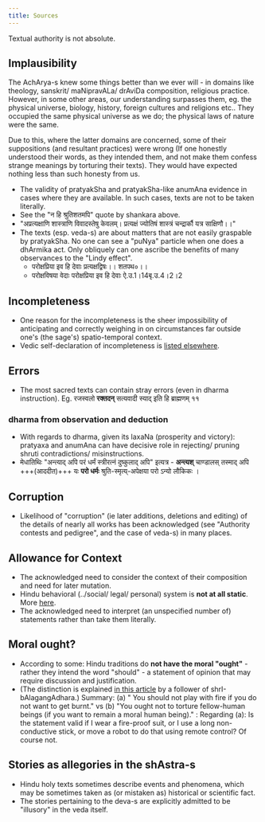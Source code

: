```yaml
---
title: Sources
---
```



Textual authority is not absolute.

## Implausibility
The AchArya-s knew some things better than we ever will - in domains like theology, sanskrit/ maNipravALa/ drAviDa composition, religious practice.  However, in some other areas, our understanding surpasses them, eg. the physical universe, biology, history, foreign cultures and religions etc.. They occupied the same physical universe as we do; the physical laws of nature were the same.

Due to this, where the latter domains are concerned, some of their suppositions (and resultant practices) were wrong (If one honestly understood their words, as they intended them, and not make them confess strange meanings by torturing their texts). They would have expected nothing less than such honesty from us.


- The validity of pratyakSha and pratyakSha-like anumAna evidence in cases where they are available. In such cases, texts are not to be taken literally.
- See the "न हि श्रुतिशतमपि" quote by shankara above.
- "अप्रत्यक्षाणि शास्त्राणि विवादस्तेषु केवलम्। प्रत्यक्षं ज्योतिषं शास्त्रं चन्द्रार्कौ यत्र साक्षिणौ।।"
- The texts (esp. veda-s) are about matters that are not easily graspable by pratyakSha. No one can see a "puNya" particle when one does a dhArmika act. Only obliquely can one ascribe the benefits of many observances to the "Lindy effect".
    - परोक्षप्रिया इव हि देवाः प्रत्यक्षद्विषः।। शतपथ०।। 
    - परोक्षविषया वेदाः परोक्षप्रिया इव हि देवाः ऐ.उ.1।14बृ.उ.4।2।2


## Incompleteness
- One reason for the incompleteness is the sheer impossibility of anticipating and correctly weighing in on circumstances far outside one's (the sage's) spatio-temporal context.
- Vedic self-declaration of incompleteness is [listed elsewhere](/vedAH/meta/incompleteness/).

## Errors
- The most sacred texts can contain stray errors (even in dharma instruction). Eg. रजस्वलो **रक्तदन्** सत्यवादी स्याद् इति हि ब्राह्मणम् ११

### dharma from observation and deduction
- With regards to dharma, given its laxaNa (prosperity and victory): pratyaxa and anumAna can have decisive role in rejecting/ pruning shruti contradictions/ misinstructions. 
- मेधातिथिः "अन्त्याद् अपि परं धर्मं स्त्रीरत्नं दुष्कुलाद् अपि" इत्यत्र - **अन्त्यश्** चाण्डालस् तस्माद् अपि +++(आददीत)+++ यः **परो धर्मः** श्रुति-स्मृत्य्-अपेक्षया परो ऽन्यो लौकिकः ।


## Corruption
- Likelihood of "corruption" (ie later additions, deletions and editing) of the details of nearly all works has been acknowledged (see "Authority contests and pedigree", and the case of veda-s) in many places.

## Allowance for Context
- The acknowledged need to consider the context of their composition and need for later mutation.
- Hindu behavioral (../social/ legal/ personal) system is **not at all static**. More [here](../../social-cultivation/dharma-fluid/).
- The acknowledged need to interpret (an unspecified number of) statements rather than take them literally.

## Moral ought?
- According to some: Hindu traditions do **not have the moral "ought"** -rather they intend the word "should" - a statement of opinion that may require discussion and justification.
- (The distinction is explained [in this article](http://www.hipkapi.com/2011/03/18/ought-vs-should/) by a follower of shrI-bAlagangAdhara.) Summary: (a) " You should not play with fire if you do not want to get burnt." vs (b) "You ought not to torture fellow-human beings (if you want to remain a moral human being)." : Regarding (a): Is the statement valid if I wear a fire-proof suit, or I use a long non-conductive stick, or move a robot to do that using remote control? Of course not.

## Stories as allegories in the shAstra-s
- Hindu holy texts sometimes describe events and phenomena, which may be sometimes taken as (or mistaken as) historical or scientific fact.
- The stories pertaining to the deva-s are explicitly admitted to be "illusory" in the veda itself.
